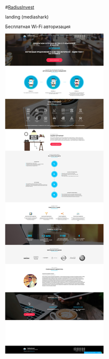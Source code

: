 #<a href="https://radiusinvest.by/">RadiusInvest</a>

landing (mediashark)

<p>Бесплатная Wi-Fi авторизация</p>

<img src="screenshot.jpg" alt="RadiusInvest">
